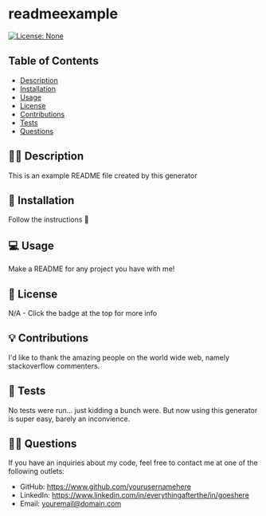# readmeexample
[![License: None](https://img.shields.io/badge/license-none-yellow.svg)](http://fakeurl.com/)

## Table of Contents
* [Description](#description)
* [Installation](#installation)
* [Usage](#usage)
* [License](#license)
* [Contributions](#contributions)
* [Tests](#tests)
* [Questions](#questions)

## 👨‍💻 Description
This is an example README file created by this generator

## 💾 Installation
Follow the instructions 🍕

## 💻 Usage
Make a README for any project you have with me!

## 📃 License
N/A - Click the badge at the top for more info

## 💡 Contributions 
I'd like to thank the amazing people on the world wide web, namely stackoverflow commenters.

## 🧬 Tests
No tests were run... just kidding a bunch were. But now using this generator is super easy, barely an inconvience.

## 🙋‍♂️ Questions
If you have an inquiries about my code, feel free to contact me at one of the following outlets:
* GitHub: https://www.github.com/yourusernamehere
* LinkedIn: https://www.linkedin.com/in/everythingafterthe/in/goeshere
* Email: youremail@domain.com